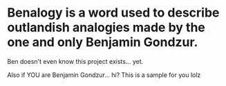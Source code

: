 # Benalogy is a word used to describe outlandish analogies made by the one and only Benjamin Gondzur.

Ben doesn't even know this project exists... yet.

Also if YOU are Benjamin Gondzur... hi?
This is a sample for you lolz
